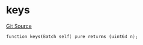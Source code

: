 # keys
[Git Source](https://github.com/lidofinance/community-staking-module/blob/efc92ba178845b0562e369d8d71b585ba381ab86/src/lib/QueueLib.sol)


```solidity
function keys(Batch self) pure returns (uint64 n);
```


